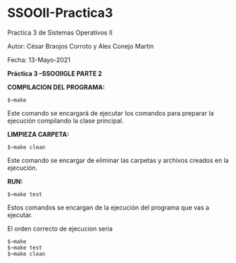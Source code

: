 # SSOOII-Practica3
Practica 3 de Sistemas Operativos II

Autor: César Braojos Corroto y Alex Conejo Martin

Fecha: 13-Mayo-2021

**Práctica 3 –SSOOIIGLE PARTE 2**

**COMPILACION DEL PROGRAMA:**

    $~make

Este comando se encargará de ejecutar los comandos para preparar la ejecución compilando la clase principal. 
    
**LIMPIEZA CARPETA:**

    $~make clean
    
Este comando se encargar de eliminar las carpetas y archivos creados en la ejecución.

**RUN:**

    $~make test
  
 Estos comandos se  encargan de la ejecución del programa que vas a  ejecutar.
 
El orden correcto de ejecucion seria 
    
    $~make
    $~make test
    $~make clean
